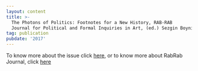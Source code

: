 ```yaml
---
layout: content
title: >-
  The Photons of Politics: Footnotes for a New History, RAB-RAB
  Journal for Political and Formal Inquiries in Art, (ed.) Sezgin Boynik, 2017
tag: publication
pubdate: '2017'
---
```

To know more about the issue click [here](http://rabrab.fi/RABRAB-JOURNAL-ISSUE-04-1), or to know more about RabRab Journal, click [here](http://rabrab.fi/)
